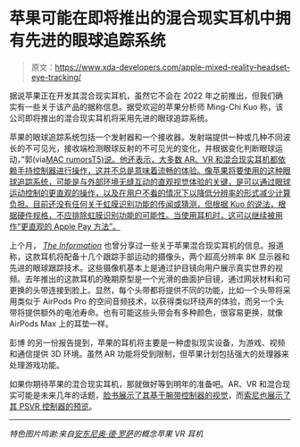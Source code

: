 # 苹果可能在即将推出的混合现实耳机中拥有先进的眼球追踪系统

> 原文：<https://www.xda-developers.com/apple-mixed-reality-headset-eye-tracking/>

据说苹果正在开发其混合现实耳机，虽然它不会在 2022 年之前推出，但我们确实有一些关于该产品的据称信息。据受欢迎的苹果分析师 Ming-Chi Kuo 称，该公司即将推出的混合现实耳机将采用先进的眼球追踪系统。

苹果的眼球追踪系统包括一个发射器和一个接收器。发射端提供一种或几种不同波长的不可见光，接收端检测眼球反射的不可见光的变化，并根据变化判断眼球运动，”郭(via[MAC rumorsT5)说。他还表示，大多数 AR、VR 和混合现实耳机都依赖手持控制器进行操作，这并不总是意味着流畅的体验。像苹果将要使用的这种眼球追踪系统，可能是与外部环境无缝互动的直观视觉体验的关键，是可以通过眼球运动控制的更直观的操作，以及在用户不看的情况下以降低分辨率的形式减少计算负担。目前还没有任何关于虹膜识别功能的传闻或猜测，但根据 Kuo 的说法，根据硬件规格，不应排除虹膜识别功能的可能性。当使用耳机时，这可以继续被用作“更直观的 Apple Pay 方法”。](https://www.macrumors.com/2021/03/18/apple-mixed-reality-headset-eye-tracking/)

上个月， [*The Information*](https://www.theinformation.com/articles/new-apple-mixed-reality-headset-details-swappable-headbands-eye-tracking) 也曾分享过一些关于苹果混合现实耳机的信息。报道称，这款耳机将配备十几个跟踪手部运动的摄像头，两个超高分辨率 8K 显示器和先进的眼球跟踪技术。这些摄像机基本上是通过护目镜向用户展示真实世界的视频。去年推出的这款耳机的晚期原型是一个光滑的曲面护目镜，通过网状材料和可更换的头带连接到脸上。显然，每个头带都将提供不同的功能，比如一个头带将采用类似于 AirPods Pro 的空间音频技术，以获得类似环绕声的体验，而另一个头带将提供额外的电池寿命。也有可能这些头带会有多种颜色，很容易更换，就像 AirPods Max 上的耳垫一样。

彭博 的另一份报告提到，苹果的耳机将主要是一种虚拟现实设备，为游戏、视频和通信提供 3D 环境。虽然 AR 功能将受到限制，但苹果计划包括强大的处理器来处理游戏功能。

如果你期待苹果的混合现实耳机，那就做好等到明年的准备吧。AR、VR 和混合现实可能是未来几年的话题，[脸书展示了其基于腕带控制器的视觉](https://www.xda-developers.com/facebook-wristband-controls-for-ar-glasses/)，而[索尼也展示了其 PSVR 控制器的预览](https://www.xda-developers.com/sony-ps5-vr-controller-preview-adaptive-trigger/)。

* * *

*特色图片鸣谢:来自[安东尼奥·德·罗萨](https://aderosa.myportfolio.com/apple-view)的概念苹果 VR 耳机*